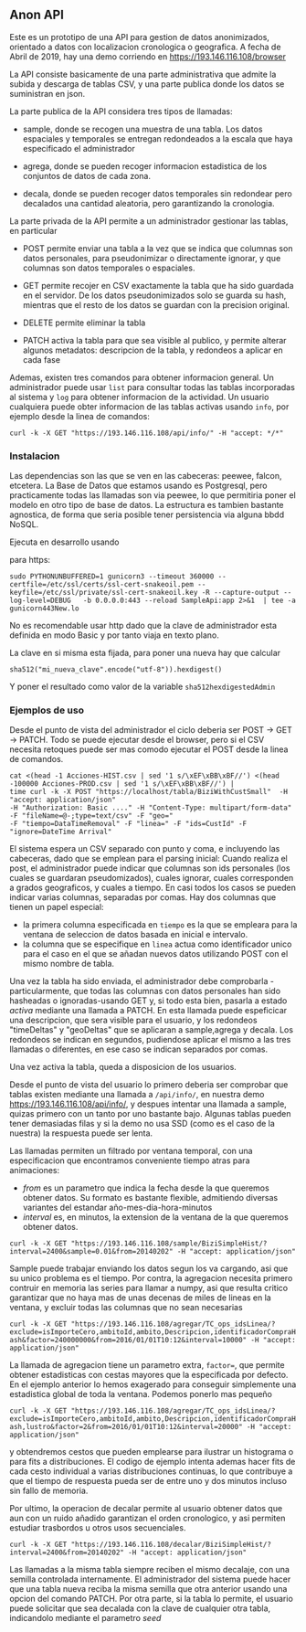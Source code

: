 ## Anon API

Este es un prototipo de una API para gestion de datos anonimizados, orientado a datos con
localizacion cronologica o geografica. A fecha de Abril de 2019, hay una demo corriendo en https://193.146.116.108/browser 

La API consiste basicamente de una parte administrativa que admite la subida y descarga de tablas CSV, y una parte publica
donde los datos se suministran en json.

La parte publica de la API considera tres tipos de llamadas:

- sample, donde se recogen una muestra de una tabla. Los datos espaciales y temporales se entregan redondeados a la escala
que haya especificado el administrador

- agrega, donde se pueden recoger informacion estadistica de los conjuntos de datos de cada zona.

- decala, donde se pueden recoger datos temporales sin redondear pero decalados una cantidad aleatoria, pero
garantizando la cronologia.

La parte privada de la API permite a un administrador gestionar las tablas, en particular

- POST permite enviar una tabla a la vez que se indica que columnas son datos personales, para pseudonimizar o directamente 
ignorar, y que columnas son datos temporales o espaciales. 

- GET permite recojer en CSV exactamente la tabla que ha sido guardada en el servidor. De los datos pseudonimizados solo se guarda
su hash, mientras que el resto de los datos se guardan con la precision original.

- DELETE permite eliminar la tabla

- PATCH activa la tabla para que sea visible al publico, y permite alterar algunos metadatos: descripcion de la tabla, y redondeos a aplicar en cada fase

Ademas, existen tres comandos para obtener informacion general. Un administrador puede usar `list` para consultar todas las tablas incorporadas al sistema y `log` para obtener informacion de la actividad. 
Un usuario cualquiera puede obter informacion de las tablas activas usando `info`, por ejemplo desde la linea de comandos:

```
curl -k -X GET "https://193.146.116.108/api/info/" -H "accept: */*"
```

### Instalacion

Las dependencias son las que se ven en las cabeceras: peewee, falcon, etcetera. La Base de Datos que estamos usando es Postgresql,
pero practicamente todas las llamadas son via peewee, lo que permitiria poner el modelo en otro tipo de base de datos. La estructura
es tambien bastante agnostica, de forma que seria posible tener persistencia via alguna bbdd NoSQL.

Ejecuta en desarrollo usando

para https:
```
sudo PYTHONUNBUFFERED=1 gunicorn3 --timeout 360000 --certfile=/etc/ssl/certs/ssl-cert-snakeoil.pem --keyfile=/etc/ssl/private/ssl-cert-snakeoil.key -R --capture-output --log-level=DEBUG   -b 0.0.0.0:443 --reload SampleApi:app 2>&1  | tee -a gunicorn443New.lo
```

No es recomendable usar http dado que la clave de administrador esta definida en modo Basic y por tanto viaja en texto plano.

La clave en si misma esta fijada, para poner una nueva hay que calcular
```
sha512("mi_nueva_clave".encode("utf-8")).hexdigest()
```
Y poner el resultado como valor de la variable `sha512hexdigestedAdmin`

### Ejemplos de uso

Desde el punto de vista del administrador el ciclo deberia ser POST -> GET -> PATCH. Todo se puede ejecutar desde el browser, pero si el CSV necesita retoques puede ser mas comodo ejecutar el POST desde la linea de comandos. 

```
cat <(head -1 Acciones-HIST.csv | sed '1 s/\xEF\xBB\xBF//') <(head -100000 Acciones-PROD.csv | sed '1 s/\xEF\xBB\xBF//') |
time curl -k -X POST "https://localhost/tabla/BiziWithCustSmall"  -H "accept: application/json" 
-H "Authorization: Basic ...." -H "Content-Type: multipart/form-data" 
-F "fileName=@-;type=text/csv" -F "geo=" 
-F "tiempo=DataTimeRemoval" -F "linea=" -F "ids=CustId" -F "ignore=DateTime Arrival"
```

El sistema espera un CSV separado con punto y coma, e incluyendo las cabeceras, dado que se emplean para el parsing inicial: Cuando realiza el post, el administrador puede indicar que columnas son ids personales (los cuales se guardaran pseudomizados), cuales ignorar, cuales corresponden a grados geograficos, y cuales a tiempo. En casi todos los casos se pueden indicar varias columnas, separadas por comas. Hay dos columnas que tienen un papel especial:
 - la primera columna especificada en ```tiempo``` es la que se empleara para la ventana de seleccion de datos basada en inicial e intervalo.
 - la columna que se especifique en ```linea``` actua como identificador unico para el caso en el que se añadan nuevos datos utilizando POST con el mismo nombre de tabla.
 
 Una vez la tabla ha sido enviada, el administrador debe comprobarla -particularmente, que todas las columnas con datos personales han sido hasheadas o ignoradas-usando GET y, si todo esta bien, pasarla a estado _activa_ mediante una llamada a PATCH. En esta llamada puede espeficicar una descripcion, que sera visible para el usuario, y los redondeos "timeDeltas" y "geoDeltas" que se aplicaran a sample,agrega y decala. Los redondeos se indican en segundos, pudiendose aplicar el mismo a las tres llamadas o diferentes, en ese caso se indican separados por comas. 
 
 Una vez activa la tabla, queda a disposicion de los usuarios.
 
 Desde el punto de vista del usuario lo primero deberia ser comprobar que tablas existen mediante una llamada a `/api/info/`, en nuestra demo https://193.146.116.108/api/info/,  y despues intentar una llamada a sample, quizas primero con un tanto por uno bastante bajo. Algunas tablas pueden tener demasiadas filas y si la demo no usa SSD (como es el caso de la nuestra) la respuesta puede ser lenta.
 
 Las llamadas permiten un filtrado por ventana temporal, con una especificacion que encontramos conveniente tiempo atras para animaciones:
 - *from* es un parametro que indica la fecha desde la que queremos obtener datos. Su formato es bastante flexible, admitiendo diversas variantes del estandar año-mes-dia-hora-minutos
 - *interval* es, en minutos, la extension de la ventana de la que queremos obtener datos.
 
 ```
 curl -k -X GET "https://193.146.116.108/sample/BiziSimpleHist/?interval=2400&sample=0.01&from=20140202" -H "accept: application/json"
``` 

Sample puede trabajar enviando los datos segun los va cargando, asi que su unico problema es el tiempo. Por contra, la agregacion necesita primero contruir en memoria las series para llamar a numpy, asi que resulta critico garantizar que no haya mas de unas decenas de miles de lineas en la ventana, y excluir todas las columnas que no sean necesarias

```curl -k -X GET "https://193.146.116.108/agregar/TC_ops_idsLinea/?exclude=isImporteCero,ambitoId,ambito,Descripcion,identificadorCompraHash&factor=240000000&from=2016/01/01T10:12&interval=10000" -H "accept: application/json"```

La llamada de agregacion tiene un parametro extra, `factor=`, que permite obtener estadisticas con cestas mayores que la especificada por defecto. En el ejemplo anterior lo hemos exagerado para conseguir simplemente una estadistica global de toda la ventana. Podemos ponerlo mas pequeño

```curl -k -X GET "https://193.146.116.108/agregar/TC_ops_idsLinea/?exclude=isImporteCero,ambitoId,ambito,Descripcion,identificadorCompraHash,lustro&factor=2&from=2016/01/01T10:12&interval=20000" -H "accept: application/json"```

y obtendremos cestos que pueden emplearse para ilustrar un histograma o para fits a distribuciones. El codigo de ejemplo intenta ademas hacer fits de cada cesto individual a varias distribuciones continuas, lo que contribuye a que el tiempo de respuesta pueda ser de entre uno y dos minutos incluso sin fallo de memoria.

Por ultimo, la operacion de decalar permite al usuario obtener datos que aun con un ruido añadido garantizan el orden cronologico, y asi permiten estudiar trasbordos u otros usos secuenciales.

```curl -k -X GET "https://193.146.116.108/decalar/BiziSimpleHist/?interval=2400&from=20140202" -H "accept: application/json"```

Las llamadas a la misma tabla siempre reciben el mismo decalaje, con una semilla controlada internamente. El administrador del sistema puede hacer que una tabla nueva reciba la misma semilla que otra anterior usando una opcion del comando PATCH. Por otra parte, si la tabla lo permite, el usuario puede solicitar que sea decalada con la clave de cualquier otra tabla, indicandolo mediante el parametro _seed_


